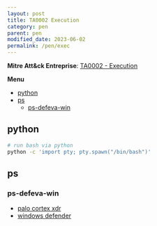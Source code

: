```yaml
---
layout: post
title: TA0002 Execution
category: pen
parent: pen
modified_date: 2023-06-02
permalink: /pen/exec
---
```


**Mitre Att&ck Entreprise**: [TA0002 - Execution](https://attack.mitre.org/tactics/TA0002/)

**Menu**
<!-- vscode-markdown-toc -->
* [python](#python)
* [ps](#ps)
	* [ps-defeva-win](#ps-defeva-win)

<!-- vscode-markdown-toc-config
	numbering=false
	autoSave=true
	/vscode-markdown-toc-config -->
<!-- /vscode-markdown-toc -->

## <a name='python'></a>python

```sh
# run bash via python
python -c 'import pty; pty.spawn("/bin/bash")'
```

## <a name='ps'></a>ps 

### <a name='ps-defeva-win'></a>ps-defeva-win

* [palo cortex xdr](/edr/defeva#win-xdr)
* [windows defender](/edr/defeva#win-defender)
